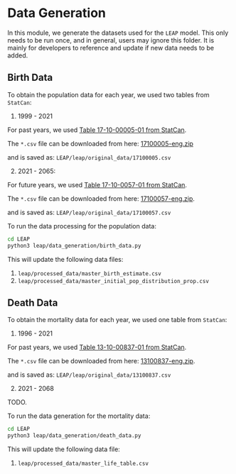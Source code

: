 # Data Generation

In this module, we generate the datasets used for the `LEAP` model. This only needs to be
run once, and in general, users may ignore this folder. It is mainly for developers to reference
and update if new data needs to be added.

## Birth Data

To obtain the population data for each year, we used two tables from `StatCan`:

1. 1999 - 2021

For past years, we used 
[Table 17-10-00005-01 from StatCan](https://www150.statcan.gc.ca/t1/tbl1/en/cv.action?pid=1710000501).

The `*.csv` file can be downloaded from here:
[17100005-eng.zip](https://www150.statcan.gc.ca/n1/tbl/csv/17100005-eng.zip)

and is saved as:
`LEAP/leap/original_data/17100005.csv`

2. 2021 - 2065:

For future years, we used
[Table 17-10-0057-01 from StatCan](https://www150.statcan.gc.ca/t1/tbl1/en/tv.action?pid=1710005701).

The `*.csv` file can be downloaded from here:
[17100057-eng.zip](https://www150.statcan.gc.ca/n1/tbl/csv/17100057-eng.zip).

and is saved as:
`LEAP/leap/original_data/17100057.csv`


To run the data processing for the population data:

```sh
cd LEAP
python3 leap/data_generation/birth_data.py
```

This will update the following data files: 

1. `leap/processed_data/master_birth_estimate.csv`
2. `leap/processed_data/master_initial_pop_distribution_prop.csv`

## Death Data

To obtain the mortality data for each year, we used one table from `StatCan`:

1. 1996 - 2021

For past years, we used
[Table 13-10-00837-01 from StatCan](https://www150.statcan.gc.ca/t1/tbl1/en/tv.action?pid=1310083701).

The `*.csv` file can be downloaded from here:
[13100837-eng.zip](https://www150.statcan.gc.ca/n1/tbl/csv/13100837-eng.zip).

and is saved as:
`LEAP/leap/original_data/13100837.csv`

2. 2021 - 2068

TODO.

To run the data generation for the mortality data:

```sh
cd LEAP
python3 leap/data_generation/death_data.py
```

This will update the following data file: 

1. `leap/processed_data/master_life_table.csv`